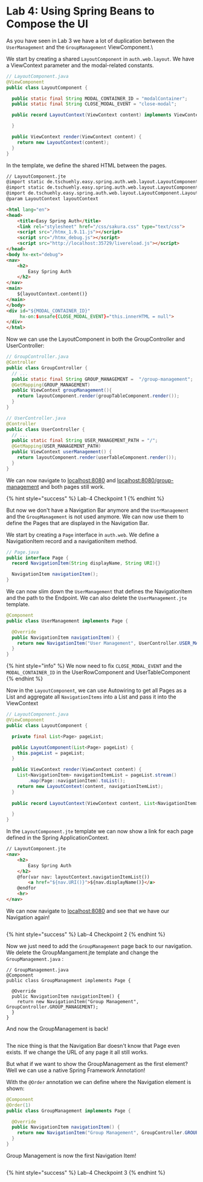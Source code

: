 # Lab 4: Using Spring Beans to Compose the UI

As you have seen in Lab 3 we have a lot of duplication between the `UserManagement` and the `GroupManagement` ViewComponent.\


We start by creating a shared `LayoutComponent` in `auth.web.layout`. We have a ViewContext parameter and the modal-related constants.

```java
// LayoutComponent.java
@ViewComponent
public class LayoutComponent {

  public static final String MODAL_CONTAINER_ID = "modalContainer";
  public static final String CLOSE_MODAL_EVENT = "close-modal";

  public record LayoutContext(ViewContext content) implements ViewContext {

  }

  public ViewContext render(ViewContext content) {
    return new LayoutContext(content);
  }
}
```

&#x20;In the template, we define the shared HTML between the pages.

```html
// LayoutComponent.jte
@import static de.tschuehly.easy.spring.auth.web.layout.LayoutComponent.CLOSE_MODAL_EVENT
@import static de.tschuehly.easy.spring.auth.web.layout.LayoutComponent.MODAL_CONTAINER_ID
@import de.tschuehly.easy.spring.auth.web.layout.LayoutComponent.LayoutContext
@param LayoutContext layoutContext

<html lang="en">
<head>
    <title>Easy Spring Auth</title>
    <link rel="stylesheet" href="/css/sakura.css" type="text/css">
    <script src="/htmx_1.9.11.js"></script>
    <script src="/htmx_debug.js"></script>
    <script src="http://localhost:35729/livereload.js"></script>
</head>
<body hx-ext="debug">
<nav>
    <h2>
        Easy Spring Auth
    </h2>
</nav>
<main>
    ${layoutContext.content()}
</main>
</body>
<div id="${MODAL_CONTAINER_ID}"
     hx-on:$unsafe{CLOSE_MODAL_EVENT}="this.innerHTML = null">
</div>
</html>
```

Now we can use the LayoutComponent in both the GroupController and UserController:

```java
// GroupController.java
@Controller
public class GroupController {
  // ...
  public static final String GROUP_MANAGEMENT =  "/group-management";
  @GetMapping(GROUP_MANAGEMENT)
  public ViewContext groupManagement(){
    return layoutComponent.render(groupTableComponent.render());
  }
}
```

```java
// UserController.java
@Controller
public class UserController {
  // ...
  public static final String USER_MANAGEMENT_PATH = "/";
  @GetMapping(USER_MANAGEMENT_PATH)
  public ViewContext userManagement() {
    return layoutComponent.render(userTableComponent.render());
  }
}
```

We can now navigate to [localhost:8080](http://localhost:8080/) and [localhost:8080/group-management](http://localhost:8080/group-management) and both pages still work.

{% hint style="success" %}
Lab-4 Checkpoint 1
{% endhint %}

But now we don't have a Navigation Bar anymore and the `UserManagement` and the `GroupManagement` is not used anymore. We can now use them to define the Pages that are displayed in the Navigation Bar.



We start by creating a `Page` interface in `auth.web`. We define a NavigationItem record and a navigationItem method.

```java
// Page.java
public interface Page {
  record NavigationItem(String displayName, String URI){}

  NavigationItem navigationItem();
}
```

We can now slim down the `UserManagement` that defines the NavigationItem and the path to the Endpoint. We can also delete the `UserManagement.jte` template.

```java
@Component
public class UserManagement implements Page {

  @Override
  public NavigationItem navigationItem() {
    return new NavigationItem("User Management", UserController.USER_MANAGEMENT_PATH);
  }
}
```

{% hint style="info" %}
We now need to fix `CLOSE_MODAL_EVENT` and the `MODAL_CONTAINER_ID` in the UserRowComponent and UserTableComponent
{% endhint %}

Now in the `LayoutComponent`, we can use Autowiring to get all Pages as a List and aggregate all `NavigationItems` into a List and pass it into the ViewContext

```java
// LayoutComponent.java
@ViewComponent
public class LayoutComponent {

  private final List<Page> pageList;

  public LayoutComponent(List<Page> pageList) {
    this.pageList = pageList;
  }

  public ViewContext render(ViewContext content) {
    List<NavigationItem> navigationItemList = pageList.stream()
        .map(Page::navigationItem).toList();
    return new LayoutContext(content, navigationItemList);
  }
  
  public record LayoutContext(ViewContext content, List<NavigationItem> navigationItemList) implements ViewContext {

  }
}
```

In the `LayoutComponent.jte` template we can now show a link for each page defined in the Spring ApplicationContext.

```html
// LayoutComponent.jte
<nav>
    <h2>
        Easy Spring Auth
    </h2>
    @for(var nav: layoutContext.navigationItemList())
        <a href="${nav.URI()}">${nav.displayName()}</a>
    @endfor
    <hr>
</nav>
```

We can now navigate to [localhost:8080](http://localhost:8080/) and see that we have our Navigation again!

<figure><img src=".gitbook/assets/image (1) (1) (1) (1) (1).png" alt=""><figcaption></figcaption></figure>

{% hint style="success" %}
Lab-4 Checkpoint 2
{% endhint %}



Now we just need to add the `GroupManagement` page back to our navigation. We delete the GroupMangament.jte template and change the `GroupManagement.java` :

```
// GroupManagement.java
@Component
public class GroupManagement implements Page {

  @Override
  public NavigationItem navigationItem() {
    return new NavigationItem("Group Management", GroupController.GROUP_MANAGEMENT);
  }
}
```

And now the GroupManagement is back!

<figure><img src=".gitbook/assets/image (2) (1) (1) (1).png" alt=""><figcaption></figcaption></figure>

The nice thing is that the Navigation Bar doesn't know that Page even exists. If we change the URL of any page it all still works.



But what if we want to show the GroupManagement as the first element? Well we can use a native Spring Framework Annotation!&#x20;

With the `@Order` annotation we can define where the Navigation element is shown:

```java
@Component
@Order(1)
public class GroupManagement implements Page {

  @Override
  public NavigationItem navigationItem() {
    return new NavigationItem("Group Management", GroupController.GROUP_MANAGEMENT);
  }
}
```

Group Management is now the first Navigation Item!

<figure><img src=".gitbook/assets/image (3) (1).png" alt=""><figcaption></figcaption></figure>

{% hint style="success" %}
Lab-4 Checkpoint 3
{% endhint %}
